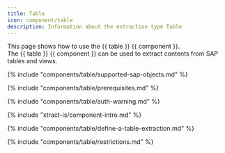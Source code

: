 ```yaml
---
title: Table
icon: component/table
description: Information about the extraction type Table
---
```


This page shows how to use the {{ table }} {{ component }}.<br>
The {{ table }} {{ component }} can be used to extract contents from SAP tables and views.

{% include "components/table/supported-sap-objects.md"  %}

{% include "components/table/prerequisites.md" %}

{% include "components/table/auth-warning.md"  %}

{% include "xtract-is/component-intro.md"  %}

{% include "components/table/define-a-table-extraction.md"  %}

{% include "components/table/restrictions.md"  %}

